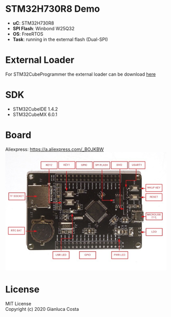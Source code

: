 # STM32H730R8 Demo 
 * **uC**: STM32H730R8 
 * **SPI Flash**: Winbond W25Q32
 * **OS**: FreeRTOS
 * **Task**: running in the external flash (Dual-SPI)

# External Loader
For STM32CubeProgrammer the external loader can be download [here](https://github.com/gnlcosta/f730_w25q32fv/blob/master/F730_W25Q32FV.stldr)

# SDK
 * STM32CubeIDE 1.4.2
 * STM32CubeMX 6.0.1
 
# Board
Aliexpress: https://a.aliexpress.com/_BOJKBW  
![Board](https://github.com/gnlcosta/f730/raw/master/doc/board.jpg)

# License
MIT License  
Copyright (c) 2020 Gianluca Costa

